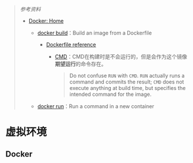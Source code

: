 > *参考资料*
>
> - [Docker: Home](https://www.docker.com/)
>
>   - [docker build](https://docs.docker.com/engine/reference/commandline/build/)：Build an image from a Dockerfile
>
>     - [Dockerfile reference](https://docs.docker.com/engine/reference/builder/)
>
>       - [CMD](https://docs.docker.com/engine/reference/builder/#cmd)：CMD在构建时是不会运行的，但是会作为这个镜像**期望运行**的命令存在。
>
>         > Do not confuse `RUN` with `CMD`. `RUN` actually runs a command and commits the result; `CMD` does not execute anything at build time, but specifies the intended command for the image.
>
>   - [docker run](https://docs.docker.com/engine/reference/commandline/run/)：Run a command in a new container

# 虚拟环境

## Docker

